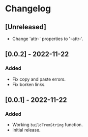 # Changelog

## [Unreleased]
- Change 'attr-' properties to '-attr-'.


## [0.0.2] - 2022-11-22
### Added
- Fix copy and paste errors.
- Fix borken links.

## [0.0.1] - 2022-11-22
### Added
- Working `buildFromString` function.
- Initial release.
